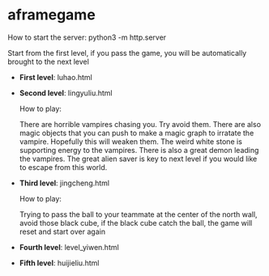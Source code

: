# aframegame

How to start the server: python3 -m http.server

Start from the first level, if you pass the game, you will be automatically brought to the next level

- **First level**: luhao.html
- **Second level**: lingyuliu.html

  How to play: 
  
  There are horrible vampires chasing you. Try avoid them. There are also magic objects that you can push to make a magic graph to irratate the vampire. Hopefully this will weaken them. The weird white stone is supporting energy to the vampires. There is also a great demon leading the vampires. The great alien saver is key to next level if you would like to escape from this world. 

- **Third level**: jingcheng.html
    
  How to play: 
  
  Trying to pass the ball to your teammate at the center of the north wall, avoid those black cube, if the black cube catch the ball, the game will reset and start over again
- **Fourth level**: level_yiwen.html
- **Fifth level**: huijieliu.html

